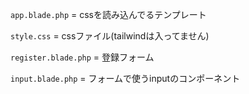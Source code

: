 `app.blade.php` = cssを読み込んでるテンプレート

`style.css` = cssファイル(tailwindは入ってません)

`register.blade.php` = 登録フォーム

`input.blade.php` = フォームで使うinputのコンポーネント

